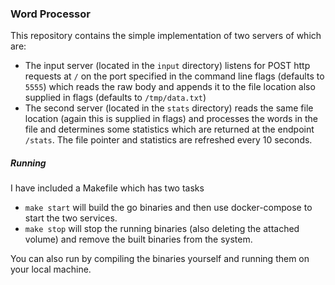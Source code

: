 ### Word Processor

This repository contains the simple implementation of two servers
of which are:

* The input server (located in the `input` directory) listens for
 POST http requests at `/` on the port specified in the command line flags
 (defaults to `5555`) which reads the raw body and appends it to 
 the file location also supplied in flags (defaults to `/tmp/data.txt`)
* The second server (located in the `stats` directory) reads the same file location (again this is supplied in flags)
 and processes the words in the file and determines some statistics which are
 returned at the endpoint `/stats`. The file pointer and statistics are refreshed
 every 10 seconds.
 
 ##### Running
 I have included a Makefile which has two tasks
 - `make start` will build the go binaries and then use docker-compose to start
   the two services.
 - `make stop` will stop the running binaries (also deleting the attached volume) and remove
  the built binaries from the system.

You can also run by compiling the binaries yourself and running them on your local machine.